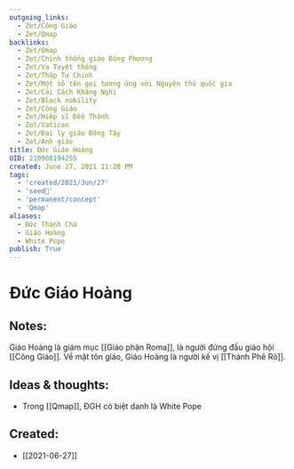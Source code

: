 ```yaml
---
outgoing_links:
  - Zet/Công Giáo
  - Zet/Qmap
backlinks:
  - Zet/Qmap
  - Zet/Chính thống giáo Đông Phương
  - Zet/Vạ Tuyệt thông
  - Zet/Thập Tự Chinh
  - Zet/Một số tên gọi tương ứng với Nguyên thủ quốc gia
  - Zet/Cải Cách Kháng Nghị
  - Zet/Black nobility
  - Zet/Công Giáo
  - Zet/Hiệp sĩ Đền Thánh
  - Zet/Vatican
  - Zet/Đại ly giáo Đông Tây
  - Zet/Anh giáo
title: Đức Giáo Hoàng
UID: 210908194255
created: June 27, 2021 11:28 PM
tags:
  - 'created/2021/Jun/27'
  - 'seed🥜'
  - 'permanent/concept'
  - 'Qmap'
aliases:
  - Đức Thánh Cha
  - Giáo Hoàng
  - White Pope
publish: True
---
```

# Đức Giáo Hoàng

## Notes:
Giáo Hoàng là giám mục [[Giáo phận Roma]], là người đứng đầu giáo hội [[Công Giáo]]. Về mặt tôn giáo, Giáo Hoàng là người kế vị [[Thánh Phê Rô]].

## Ideas & thoughts:
- Trong [[Qmap]], ĐGH có biệt danh là White Pope


## Created:
- [[2021-06-27]]
